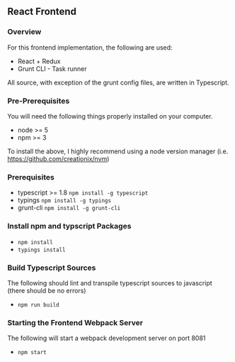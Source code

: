 ## React Frontend

### Overview

For this frontend implementation, the following are used:

* React + Redux
* Grunt CLI - Task runner

All source, with exception of the grunt config files, are written in Typescript.

### Pre-Prerequisites

You will need the following things properly installed on your computer.

* node >= 5
* npm >= 3

To install the above, I highly recommend using a node version manager (i.e. https://github.com/creationix/nvm)

### Prerequisites

* typescript >= 1.8 `npm install -g typescript`
* typings `npm install -g typings`
* grunt-cli `npm install -g grunt-cli`

### Install npm and typscript Packages

* `npm install`
* `typings install`

### Build Typescript Sources

The following should lint and transpile typescript sources to javascript (there should be no errors)

* `npm run build`

### Starting the Frontend Webpack Server

The following will start a webpack development server on port 8081

* `npm start`
